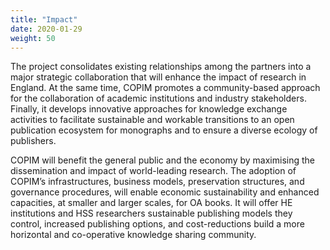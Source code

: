 ```yaml
---
title: "Impact"
date: 2020-01-29
weight: 50
---
```


The project consolidates existing relationships among the partners into a major strategic collaboration that will enhance the impact of research in England. At the same time, COPIM promotes a community-based approach for the collaboration of academic institutions and industry stakeholders. Finally, it develops innovative approaches for knowledge exchange activities to facilitate sustainable and workable transitions to an open publication ecosystem for monographs and to ensure a diverse ecology of publishers.

COPIM will benefit the general public and the economy by maximising the dissemination and impact of world-leading research. The adoption of COPIM’s infrastructures, business models, preservation structures, and governance procedures, will enable economic sustainability and enhanced capacities, at smaller and larger scales, for OA books. It will offer HE institutions and HSS researchers sustainable publishing models they control, increased publishing options, and cost-reductions build a more horizontal and co-operative knowledge sharing community.
